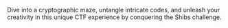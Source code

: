 Dive into a cryptographic maze, untangle intricate codes, and unleash your creativity in this unique CTF experience by conquering the Shibs challenge.
